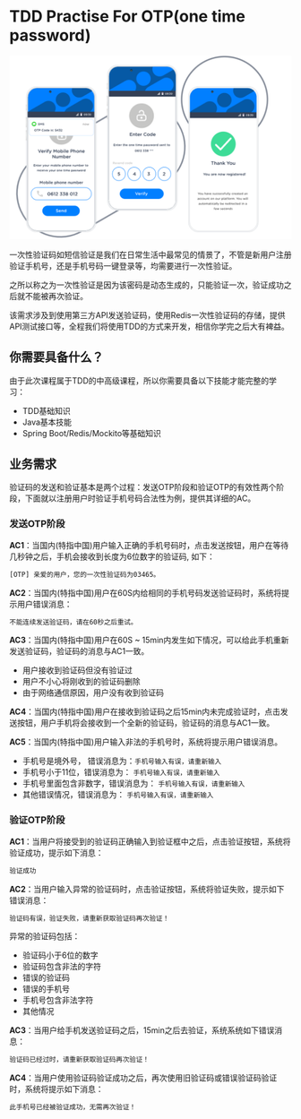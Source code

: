 # TDD Practise For OTP(one time password)

![otp](./src/main/resources/images/otp.png)

一次性验证码如短信验证是我们在日常生活中最常见的情景了，不管是新用户注册验证手机号，还是手机号码一键登录等，均需要进行一次性验证。

之所以称之为一次性验证是因为该密码是动态生成的，只能验证一次，验证成功之后就不能被再次验证。

该需求涉及到使用第三方API发送验证码，使用Redis一次性验证码的存储，提供API测试接口等，全程我们将使用TDD的方式来开发，相信你学完之后大有裨益。

## 你需要具备什么？

由于此次课程属于TDD的中高级课程，所以你需要具备以下技能才能完整的学习：

* TDD基础知识
* Java基本技能
* Spring Boot/Redis/Mockito等基础知识

## 业务需求

验证码的发送和验证基本是两个过程：发送OTP阶段和验证OTP的有效性两个阶段，下面就以注册用户时验证手机号码合法性为例，提供其详细的AC。

### 发送OTP阶段

**AC1**：当国内(特指中国)用户输入正确的手机号码时，点击发送按钮，用户在等待几秒钟之后，手机会接收到长度为6位数字的验证码, 如下：
```bash
[OTP] 亲爱的用户，您的一次性验证码为03465。
```

**AC2**：当国内(特指中国)用户在60S内给相同的手机号码发送验证码时，系统将提示用户错误消息：
```bash
不能连续发送验证码，请在60秒之后重试。
```

**AC3**：当国内(特指中国)用户在60S ~ 15min内发生如下情况，可以给此手机重新发送验证码，验证码的消息与AC1一致。
* 用户接收到验证码但没有验证过
* 用户不小心将刚收到的验证码删除
* 由于网络通信原因，用户没有收到验证码

**AC4**：当国内(特指中国)用户在接收到验证码之后15min内未完成验证时，点击发送按钮，用户手机将会接收到一个全新的验证码，验证码的消息与AC1一致。

**AC5**：当国内(特指中国)用户输入非法的手机号时，系统将提示用户错误消息。
* 手机号是境外号， 错误消息为：`手机号输入有误，请重新输入`
* 手机号小于11位，错误消息为： `手机号输入有误，请重新输入`
* 手机号里面包含非数字，错误消息为： `手机号输入有误，请重新输入`
* 其他错误情况，错误消息为： `手机号输入有误，请重新输入`

### 验证OTP阶段

**AC1**：当用户将接受到的验证码正确输入到验证框中之后，点击验证按钮，系统将验证成功，提示如下消息：
```bash
验证成功
```

**AC2**：当用户输入异常的验证码时，点击验证按钮，系统将验证失败，提示如下错误消息：
```bash
验证码有误，验证失败，请重新获取验证码再次验证！
```
异常的验证码包括：
* 验证码小于6位的数字
* 验证码包含非法的字符
* 错误的验证码
* 错误的手机号
* 手机号包含非法字符
* 其他情况

**AC3**：当用户给手机发送验证码之后，15min之后去验证，系统系统如下错误消息：
```bash
验证码已经过时，请重新获取验证码再次验证！
```

**AC4**：当用户使用验证码验证成功之后，再次使用旧验证码或错误验证码验证时，系统将提示如下消息：
```bash
此手机号已经被验证成功，无需再次验证！
```